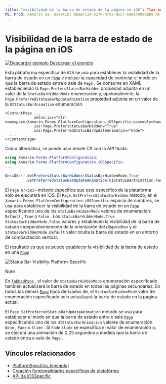 ```yaml
---
title: "visibilidad de la barra de estado de la página en iOS": "las características específicas de la plataforma permiten consumir funcionalidad que solo está disponible en una plataforma específica, sin necesidad de implementar representadores o efectos personalizados. En este artículo se explica cómo consumir el específico de la plataforma iOS que establece la visibilidad de la barra de estado en una página.
MS. Prod: Xamarin ms. AssetID: D8BB7C24-A27F-4758-8557-6A81F909ABD9 ms. Technology: Xamarin-Forms Author: davidbritch ms. Author: dabritch ms. Date: 10/24/2018 no-LOC: [ Xamarin.Forms , Xamarin.Essentials ]
---
```


# <a name="page-status-bar-visibility-on-ios"></a>Visibilidad de la barra de estado de la página en iOS

[![Descargar ejemplo](~/media/shared/download.png) Descargar el ejemplo](https://docs.microsoft.com/samples/xamarin/xamarin-forms-samples/userinterface-platformspecifics)

Esta plataforma específica de iOS se usa para establecer la visibilidad de la barra de estado en un [`Page`](xref:Xamarin.Forms.Page) e incluye la capacidad de controlar el modo en que la barra de estado entra o sale de `Page` . Se consume en XAML estableciendo la `Page.PrefersStatusBarHidden` propiedad adjunta en un valor de la `StatusBarHiddenMode` enumeración y, opcionalmente, la `Page.PreferredStatusBarUpdateAnimation` propiedad adjunta en un valor de la `UIStatusBarAnimation` enumeración:

```xaml
<ContentPage ...
             xmlns:ios="clr-namespace:Xamarin.Forms.PlatformConfiguration.iOSSpecific;assembly=Xamarin.Forms.Core"
             ios:Page.PrefersStatusBarHidden="True"
             ios:Page.PreferredStatusBarUpdateAnimation="Fade">
  ...
</ContentPage>
```

Como alternativa, se puede usar desde C# con la API fluida:

```csharp
using Xamarin.Forms.PlatformConfiguration;
using Xamarin.Forms.PlatformConfiguration.iOSSpecific;
...

On<iOS>().SetPrefersStatusBarHidden(StatusBarHiddenMode.True)
         .SetPreferredStatusBarUpdateAnimation(UIStatusBarAnimation.Fade);
```

El `Page.On<iOS>` método especifica que este específico de la plataforma solo se ejecutará en iOS. El `Page.SetPrefersStatusBarHidden` método, en el `Xamarin.Forms.PlatformConfiguration.iOSSpecific` espacio de nombres, se usa para establecer la visibilidad de la barra de estado en un [`Page`](xref:Xamarin.Forms.Page) especificando uno de los `StatusBarHiddenMode` valores de enumeración: `Default` , `True` o `False` . Los `StatusBarHiddenMode.True` `StatusBarHiddenMode.False` valores y establecen la visibilidad de la barra de estado independientemente de la orientación del dispositivo y el `StatusBarHiddenMode.Default` valor oculta la barra de estado en un entorno de compactación vertical.

El resultado es que se puede establecer la visibilidad de la barra de estado en una [`Page`](xref:Xamarin.Forms.Page) :

![](page-status-bar-visibility-images/hide-status-bar.png "Status Bar Visibility Platform-Specific")

> [!NOTE]
> En [`TabbedPage`](xref:Xamarin.Forms.TabbedPage) , el valor de `StatusBarHiddenMode` enumeración especificado también actualizará la barra de estado en todas las páginas secundarias. En todos los demás [`Page`](xref:Xamarin.Forms.Page) tipos derivados de, el `StatusBarHiddenMode` valor de enumeración especificado solo actualizará la barra de estado en la página actual.

El `Page.SetPreferredStatusBarUpdateAnimation` método se usa para establecer el modo en que la barra de estado entra o sale [`Page`](xref:Xamarin.Forms.Page) especificando uno de los `UIStatusBarAnimation` valores de enumeración: `None` , `Fade` o `Slide` . Si `Fade` `Slide` se especifica el valor de enumeración o, se ejecuta una animación de 0,25 segundos a medida que la barra de estado entra o sale de `Page` .

## <a name="related-links"></a>Vínculos relacionados

- [PlatformSpecifics (ejemplo)](https://docs.microsoft.com/samples/xamarin/xamarin-forms-samples/userinterface-platformspecifics)
- [Creación funcionalidades específicas de plataforma](~/xamarin-forms/platform/platform-specifics/index.md#creating-platform-specifics)
- [API de iOSSpecific](xref:Xamarin.Forms.PlatformConfiguration.iOSSpecific)
